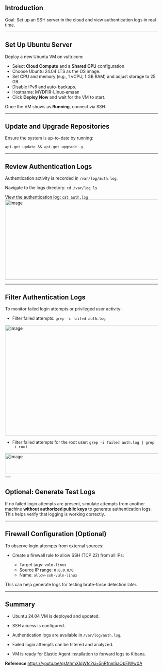 ## Introduction

Goal: Set up an SSH server in the cloud and view authentication logs in real time.

---

## Set Up Ubuntu Server

Deploy a new Ubuntu VM on vultr.com:

- Select **Cloud Compute** and a **Shared CPU** configuration.
- Choose Ubuntu 24.04 LTS as the OS image.
- Set CPU and memory (e.g., 1 vCPU, 1 GB RAM) and adjust storage to 25 GB.
- Disable IPv6 and auto-backups.
- Hostname: MYDFIR-Linux-emaan
- Click **Deploy Now** and wait for the VM to start.

Once the VM shows as **Running**, connect via SSH.

---

## Update and Upgrade Repositories

Ensure the system is up-to-date by running:

`apt-get update && apt-get upgrade -y`

---

## Review Authentication Logs

Authentication activity is recorded in `/var/log/auth.log`.

Navigate to the logs directory:
`cd /var/log ls`

View the authentication log:
`cat auth.log`
<img width="689" height="263" alt="image" src="https://github.com/user-attachments/assets/6ea4ba90-1ef0-4882-b42e-c8ea733e634c" />

---

## Filter Authentication Logs

To monitor failed login attempts or privileged user activity:

- Filter failed attempts:
`grep -i failed auth.log`
<img width="698" height="362" alt="image" src="https://github.com/user-attachments/assets/edadff3e-19f2-49bf-a2b5-dfe7b194dccc" />


- Filter failed attempts for the root user:
`grep -i failed auth.log | grep -i root`

<img width="613" height="68" alt="image" src="https://github.com/user-attachments/assets/bc7c9895-bd12-4bd7-a1f0-e6fac2212bd0" />
---

## Optional: Generate Test Logs

If no failed login attempts are present, simulate attempts from another machine **without authorized public keys** to generate authentication logs. This helps verify that logging is working correctly.

---

## Firewall Configuration (Optional)

To observe login attempts from external sources:

- Create a firewall rule to allow SSH (TCP 22) from all IPs:
    
    - Target tags: `vuln-linux`
    - Source IP range: `0.0.0.0/0`
    - Name: `allow-ssh-vuln-linux`
        

This can help generate logs for testing brute-force detection later.

---

## Summary

- Ubuntu 24.04 VM is deployed and updated.
    
- SSH access is configured.
    
- Authentication logs are available in `/var/log/auth.log`.
    
- Failed login attempts can be filtered and analyzed.
    
- VM is ready for Elastic Agent installation to forward logs to Kibana.

**Reference**
https://youtu.be/qsMhmXIqWfc?si=5nRfnmSaObEIWw0A

